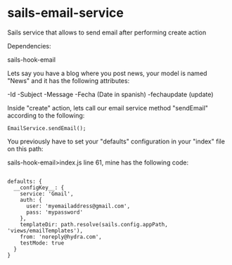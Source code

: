 # sails-email-service
Sails service that allows to send email after performing create action

Dependencies:

sails-hook-email


Lets say you have a blog where you post news, your model is named "News" and it has the following attributes:

-Id
-Subject
-Message
-Fecha (Date in spanish)
-fechaupdate (update)

Inside "create" action, lets call our email service method "sendEmail" according to the following:

<code>EmailService.sendEmail();</code>


You previously have to set your "defaults" configuration in your "index" file on this path:

sails-hook-email>index.js line 61, mine has the following code:

<code>
defaults: {
  __configKey__: {
    service: 'Gmail',
    auth: {
      user: 'myemailaddress@gmail.com',
      pass: 'mypassword'
    },
    templateDir: path.resolve(sails.config.appPath, 'views/emailTemplates'),
    from: 'noreply@hydra.com',
    testMode: true
  }
}
</code>